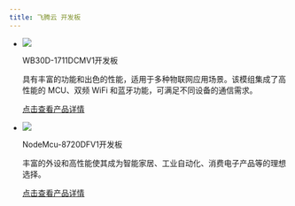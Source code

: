 ```yaml
---
title: 飞腾云 开发板
---
```


<div class="grid cards" markdown>

-   ![](/assets/images/chanpin-tu/8711开发板.jpg)

    WB30D-1711DCMV1开发板

    具有丰富的功能和出色的性能，适用于多种物联网应用场景。该模组集成了高性能的 MCU、双频 WiFi 和蓝牙功能，可满足不同设备的通信需求。

    [点击查看产品详情](../dev_board/RTL8711dev_board.md)

-   ![](/assets/images/chanpin-tu/8720df开发板.png)

    NodeMcu-8720DFV1开发板

    丰富的外设和高性能使其成为智能家居、工业自动化、消费电子产品等的理想选择。

    [点击查看产品详情](../8720df/dev_board.md)

</div>